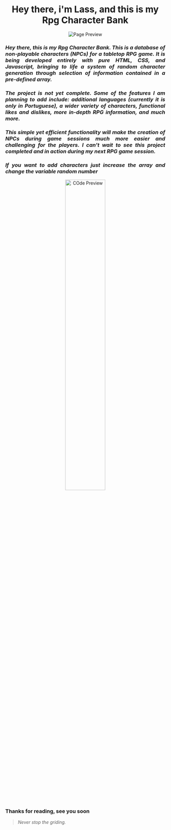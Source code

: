 <h1 align="center"> Hey there, i'm Lass, and this is my Rpg Character Bank</h1>
 
<p align="center">
  <img src="https://github.com/DevLass/NPC-Bank/blob/main/readmeimg/page.gif" alt="Page Preview">
</p>

<h3 align="justify"> <i> Hey there, this is my Rpg Character Bank. This is a database of non-playable characters (NPCs) for a tabletop RPG game. It is being developed entirely with pure HTML, CSS, and Javascript, bringing to life a system of random character generation through selection of information contained in a pre-defined array.</i> </h3>

<h3 align="justify"> <i>The project is not yet complete. Some of the features I am planning to add include: additional languages (currently it is only in Portuguese), a wider variety of characters, functional likes and dislikes, more in-depth RPG information, and much more.</i> </h3>

<h3 align="justify"> <i>This simple yet efficient functionality will make the creation of NPCs during game sessions much more easier and challenging for the players. I can't wait to see this project completed and in action during my next RPG game session.</i> </h3>

<h3 align="justify"> <i>If you want to add characters just increase the array and change the variable random number</i> </h3>

<p align="center">
  <img src="https://github.com/DevLass/NPC-Bank/blob/main/readmeimg/code2.png" alt="COde Preview" width="50%">
</p>


 
<h3 align="justify">
Thanks for reading, see you soon
</h3>

> *Never stop the griding.*
 

